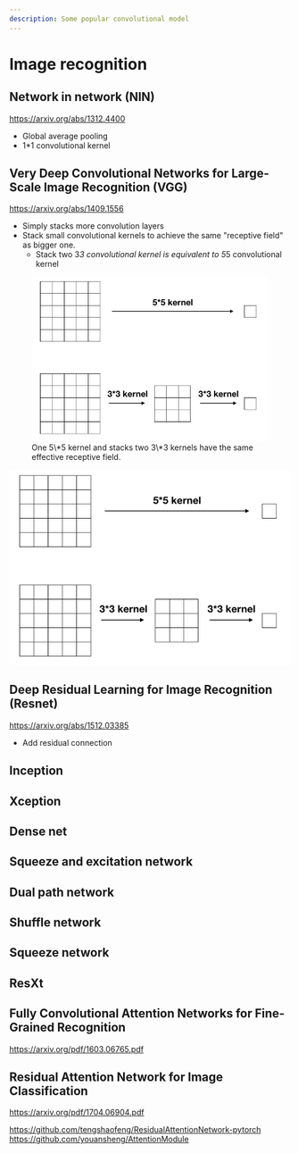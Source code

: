 ```yaml
---
description: Some popular convolutional model
---
```


# Image recognition

## Network in network (NIN)

https://arxiv.org/abs/1312.4400
* Global average pooling
* 1*1 convolutional kernel

## Very Deep Convolutional Networks for Large-Scale Image Recognition (VGG)

https://arxiv.org/abs/1409.1556

* Simply stacks more convolution layers
* Stack small convolutional kernels to achieve the same "receptive field" as bigger one.
  * Stack two 3*3 convolutional kernel is equivalent to 5*5 convolutional kernel 

<figure class="image">
<img src=".gitbook/assets/receptive-field.png">
<figcaption>One 5\*5 kernel and stacks two 3\*3 kernels have the same effective receptive field.</figcaption>
</figure>

![One 5\*5 kernel and stacks two 3\*3 kernels have the same effective receptive field.](.gitbook/assets/receptive-field.png)

## Deep Residual Learning for Image Recognition (Resnet)

https://arxiv.org/abs/1512.03385

* Add residual connection
 
## Inception

## Xception

## Dense net

## Squeeze and excitation network

## Dual path network

## Shuffle network

## Squeeze network

## ResXt

## Fully Convolutional Attention Networks for Fine-Grained Recognition

https://arxiv.org/pdf/1603.06765.pdf

## Residual Attention Network for Image Classification

https://arxiv.org/pdf/1704.06904.pdf

https://github.com/tengshaofeng/ResidualAttentionNetwork-pytorch
https://github.com/youansheng/AttentionModule

